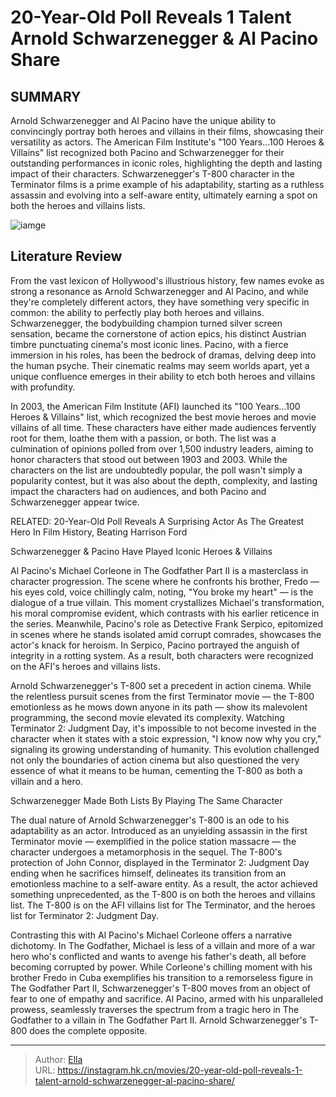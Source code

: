 # 20-Year-Old Poll Reveals 1 Talent Arnold Schwarzenegger &amp; Al Pacino Share


## SUMMARY 



  Arnold Schwarzenegger and Al Pacino have the unique ability to convincingly portray both heroes and villains in their films, showcasing their versatility as actors.   The American Film Institute&#39;s &#34;100 Years...100 Heroes &amp; Villains&#34; list recognized both Pacino and Schwarzenegger for their outstanding performances in iconic roles, highlighting the depth and lasting impact of their characters.   Schwarzenegger&#39;s T-800 character in the Terminator films is a prime example of his adaptability, starting as a ruthless assassin and evolving into a self-aware entity, ultimately earning a spot on both the heroes and villains lists.  

![iamge](https://static1.srcdn.com/wordpress/wp-content/uploads/2023/12/schwarzenegger-pacino-afi-best-heroes-villains-terminator.jpeg)

## Literature Review



From the vast lexicon of Hollywood&#39;s illustrious history, few names evoke as strong a resonance as Arnold Schwarzenegger and Al Pacino, and while they&#39;re completely different actors, they have something very specific in common: the ability to perfectly play both heroes and villains. Schwarzenegger, the bodybuilding champion turned silver screen sensation, became the cornerstone of action epics, his distinct Austrian timbre punctuating cinema&#39;s most iconic lines. Pacino, with a fierce immersion in his roles, has been the bedrock of dramas, delving deep into the human psyche. Their cinematic realms may seem worlds apart, yet a unique confluence emerges in their ability to etch both heroes and villains with profundity.




In 2003, the American Film Institute (AFI) launched its &#34;100 Years...100 Heroes &amp; Villains&#34; list, which recognized the best movie heroes and movie villains of all time. These characters have either made audiences fervently root for them, loathe them with a passion, or both. The list was a culmination of opinions polled from over 1,500 industry leaders, aiming to honor characters that stood out between 1903 and 2003. While the characters on the list are undoubtedly popular, the poll wasn&#39;t simply a popularity contest, but it was also about the depth, complexity, and lasting impact the characters had on audiences, and both Pacino and Schwarzenegger appear twice.

RELATED: 20-Year-Old Poll Reveals A Surprising Actor As The Greatest Hero In Film History, Beating Harrison Ford


 Schwarzenegger &amp; Pacino Have Played Iconic Heroes &amp; Villains 
          




Al Pacino&#39;s Michael Corleone in The Godfather Part II is a masterclass in character progression. The scene where he confronts his brother, Fredo — his eyes cold, voice chillingly calm, noting, &#34;You broke my heart&#34; — is the dialogue of a true villain. This moment crystallizes Michael&#39;s transformation, his moral compromise evident, which contrasts with his earlier reticence in the series. Meanwhile, Pacino&#39;s role as Detective Frank Serpico, epitomized in scenes where he stands isolated amid corrupt comrades, showcases the actor&#39;s knack for heroism. In Serpico, Pacino portrayed the anguish of integrity in a rotting system. As a result, both characters were recognized on the AFI&#39;s heroes and villains lists.

Arnold Schwarzenegger&#39;s T-800 set a precedent in action cinema. While the relentless pursuit scenes from the first Terminator movie — the T-800 emotionless as he mows down anyone in its path — show its malevolent programming, the second movie elevated its complexity. Watching Terminator 2: Judgment Day, it&#39;s impossible to not become invested in the character when it states with a stoic expression, &#34;I know now why you cry,&#34; signaling its growing understanding of humanity. This evolution challenged not only the boundaries of action cinema but also questioned the very essence of what it means to be human, cementing the T-800 as both a villain and a hero.






 Schwarzenegger Made Both Lists By Playing The Same Character 
          

The dual nature of Arnold Schwarzenegger&#39;s T-800 is an ode to his adaptability as an actor. Introduced as an unyielding assassin in the first Terminator movie — exemplified in the police station massacre — the character undergoes a metamorphosis in the sequel. The T-800&#39;s protection of John Connor, displayed in the Terminator 2: Judgment Day ending when he sacrifices himself, delineates its transition from an emotionless machine to a self-aware entity. As a result, the actor achieved something unprecedented, as the T-800 is on both the heroes and villains list. The T-800 is on the AFI villains list for The Terminator, and the heroes list for Terminator 2: Judgment Day.


 




Contrasting this with Al Pacino&#39;s Michael Corleone offers a narrative dichotomy. In The Godfather, Michael is less of a villain and more of a war hero who&#39;s conflicted and wants to avenge his father&#39;s death, all before becoming corrupted by power. While Corleone&#39;s chilling moment with his brother Fredo in Cuba exemplifies his transition to a remorseless figure in The Godfather Part II, Schwarzenegger&#39;s T-800 moves from an object of fear to one of empathy and sacrifice. Al Pacino, armed with his unparalleled prowess, seamlessly traverses the spectrum from a tragic hero in The Godfather to a villain in The Godfather Part II. Arnold Schwarzenegger&#39;s T-800 does the complete opposite.



---

> Author: [Ella](https://instagram.hk.cn/)  
> URL: https://instagram.hk.cn/movies/20-year-old-poll-reveals-1-talent-arnold-schwarzenegger-al-pacino-share/  

